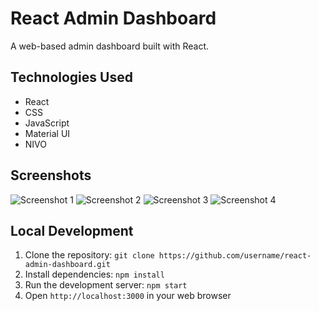 # React Admin Dashboard

A web-based admin dashboard built with React.

## Technologies Used

- React
- CSS
- JavaScript
- Material UI
- NIVO

## Screenshots

![Screenshot 1](https://i.postimg.cc/xT8WCPZZ/React-App.png)
![Screenshot 2](https://i.postimg.cc/9M4L2x0P/React-App-1.png)
![Screenshot 3](https://i.postimg.cc/Z529gVkz/React-App-2.png)
![Screenshot 4](https://i.postimg.cc/XYpGQtzg/React-App-3.png)

## Local Development

1. Clone the repository: `git clone https://github.com/username/react-admin-dashboard.git`
2. Install dependencies: `npm install`
3. Run the development server: `npm start`
4. Open `http://localhost:3000` in your web browser
